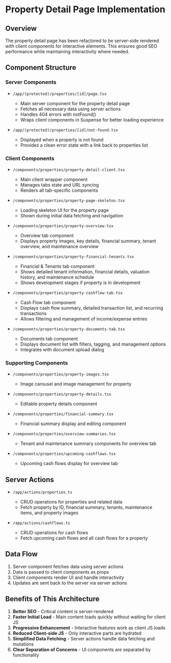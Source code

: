 # Property Detail Page Implementation

## Overview
The property detail page has been refactored to be server-side rendered with client components for interactive elements. This ensures good SEO performance while maintaining interactivity where needed.

## Component Structure

### Server Components
- `/app/(protected)/properties/[id]/page.tsx`
  - Main server component for the property detail page
  - Fetches all necessary data using server actions
  - Handles 404 errors with notFound()
  - Wraps client components in Suspense for better loading experience

- `/app/(protected)/properties/[id]/not-found.tsx`
  - Displayed when a property is not found
  - Provides a clean error state with a link back to properties list

### Client Components
- `/components/properties/property-detail-client.tsx`
  - Main client wrapper component
  - Manages tabs state and URL syncing
  - Renders all tab-specific components

- `/components/properties/property-page-skeleton.tsx`
  - Loading skeleton UI for the property page
  - Shown during initial data fetching and navigation

- `/components/properties/property-overview.tsx`
  - Overview tab component
  - Displays property images, key details, financial summary, tenant overview, and maintenance overview

- `/components/properties/property-financial-tenants.tsx`
  - Financial & Tenants tab component
  - Shows detailed tenant information, financial details, valuation history, and maintenance schedule
  - Shows development stages if property is in development

- `/components/properties/property-cashflow-tab.tsx`
  - Cash Flow tab component
  - Displays cash flow summary, detailed transaction list, and recurring transactions
  - Allows filtering and management of income/expense entries

- `/components/properties/property-documents-tab.tsx`
  - Documents tab component
  - Displays document list with filters, tagging, and management options
  - Integrates with document upload dialog

### Supporting Components
- `/components/properties/property-images.tsx`
  - Image carousel and image management for property
  
- `/components/properties/property-details.tsx`
  - Editable property details component
  
- `/components/properties/financial-summary.tsx`
  - Financial summary display and editing component
  
- `/components/properties/overview-summaries.tsx`
  - Tenant and maintenance summary components for overview tab
  
- `/components/properties/upcoming-cashflows.tsx`
  - Upcoming cash flows display for overview tab

## Server Actions
- `/app/actions/properties.ts`
  - CRUD operations for properties and related data
  - Fetch property by ID, financial summary, tenants, maintenance items, and property images

- `/app/actions/cashflows.ts`
  - CRUD operations for cash flows
  - Fetch upcoming cash flows and all cash flows for a property

## Data Flow
1. Server component fetches data using server actions
2. Data is passed to client components as props
3. Client components render UI and handle interactivity
4. Updates are sent back to the server via server actions

## Benefits of This Architecture
1. **Better SEO** - Critical content is server-rendered
2. **Faster Initial Load** - Main content loads quickly without waiting for client JS
3. **Progressive Enhancement** - Interactive features work as client JS loads
4. **Reduced Client-side JS** - Only interactive parts are hydrated
5. **Simplified Data Fetching** - Server actions handle data fetching and mutations
6. **Clear Separation of Concerns** - UI components are separated by functionality
